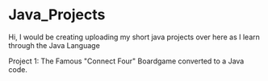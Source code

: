 # Java_Projects

Hi, I would be creating uploading my short java projects over here as I learn through the Java Language

Project 1: The Famous "Connect Four" Boardgame converted to a Java code.
